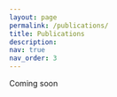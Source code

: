 ```yaml
---
layout: page
permalink: /publications/
title: Publications
description: 
nav: true
nav_order: 3
---
```


Coming soon 

<!-- _pages/publications.md -->

<!-- Bibsearch Feature -->

<!--  {% include bib_search.liquid %} -->

 <div class="publications">

<!-- {% bibliography %} -->

</div> 
